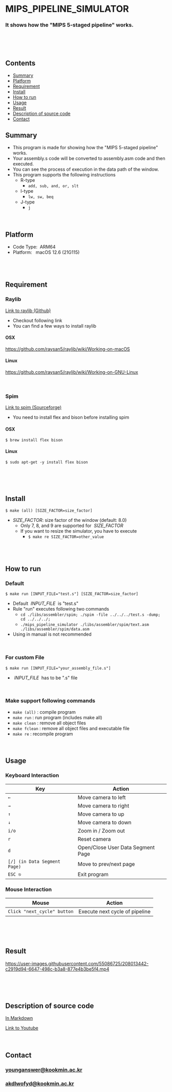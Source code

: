 # MIPS_PIPELINE_SIMULATOR
### It shows how the "MIPS 5-staged pipeline" works.
<br/><br/><br/>

## Contents
* [Summary](#summary)
* [Platform](#platform)
* [Requirement](#requirement)
* [Install](#install)
* [How to run](#how-to-run)
* [Usage](#usage)
* [Result](#result)
* [Description of source code](#description-of-source-code)
* [Contact](#contact)

## Summary
* This program is made for showing how the "MIPS 5-staged pipeline" works.
* Your assembly.s code will be converted to assembly.asm code and then executed.
* You can see the process of execution in the data path of the window.
* This program supports the following instructions
	* R-type
		* `add, sub, and, or, slt`
	* I-type
		* `lw, sw, beq`
	* J-type
		* `j`
<br/><br/><br/>

## Platform
* Code Type: &nbsp;ARM64
* Platform: &nbsp;&nbsp;macOS 12.6 (21G115)
<br/><br/><br/><br/>

## Requirement
### Raylib
[Link to raylib (Github)](https://github.com/raysan5/raylib)
* Checkout following link
* You can find a few ways to install raylib
#### OSX
https://github.com/raysan5/raylib/wiki/Working-on-macOS
#### Linux
https://github.com/raysan5/raylib/wiki/Working-on-GNU-Linux
<br/><br/><br/>

### Spim
[Link to spim (Sourceforge)](https://sourceforge.net/p/spimsimulator/code/HEAD/tree/)
* You need to install flex and bison before installing spim
#### OSX
	$ brew install flex bison
#### Linux
    $ sudo apt-get -y install flex bison
<br/><br/><br/>

## Install
	$ make (all) [SIZE_FACTOR=size_factor]
* *SIZE_FACTOR*: size factor of the window (default: 8.0)
	* Only 7, 8, and 9 are supported for &nbsp;*SIZE_FACTOR*
	* If you want to resize the simulator, you have to execute
		* `$ make re SIZE_FACTOR=other_value`
<br/><br/><br/><br/>

## How to run
### Default
	$ make run [INPUT_FILE="test.s"] [SIZE_FACTOR=size_factor]
* Default &nbsp;*INPUT_FILE*&nbsp; is "test.s"
* Rule "run" executes following two commands
	* `cd ./libs/assembler/spim; ./spim -file ../../../test.s -dump; cd ../../../;`
	* `./mips_pipeline_simulator ./libs/assembler/spim/text.asm ./libs/assembler/spim/data.asm`
* Using in manual is not recommended
<br/>

### For custom File
	$ make run [INPUT_FILE="your_assembly_file.s"]
* &nbsp;*INPUT_FILE*&nbsp; has to be ".s" file
<br/>

### Make support following commands
* `make (all)` : compile program
* `make run` : run program (includes make all)
* `make clean` : remove all object files
* `make fclean` : remove all object files and executable file
* `make re` : recompile program
<br/><br/><br/>

## Usage
### Keyboard Interaction
| Key                         | Action                            |
| --------------------------- | --------------------------------- |
| `←`                         | Move camera to left               |
| `→`                         | Move camera to right              |
| `↑`                         | Move camera to up                 |
| `↓`                         | Move camera to down               |
| `i/o`                       | Zoom in / Zoom out                |
| `r`                         | Reset camera                      |
| `d`                         | Open/Close User Data Segment Page |
| `[/] (in Data Segment Page)`| Move to prev/next page            |
| `ESC ⎋`                     | Exit program                      |

### Mouse Interaction
| Mouse                       | Action                         |
| --------------------------- | ------------------------------ |
| `Click "next_cycle" button` | Execute next cycle of pipeline |

<br/><br/><br/>

## Result
https://user-images.githubusercontent.com/55086725/208013442-c2919d94-6647-498c-b3a8-877e4b3be5f4.mp4

<br/><br/><br/>

## Description of source code
[In Markdown](./srcs/README.md)

[Link to Youtube]()
<br/><br/><br/>

## Contact
### younganswer@kookmin.ac.kr
### akdlwofyd@kookmin.ac.kr
